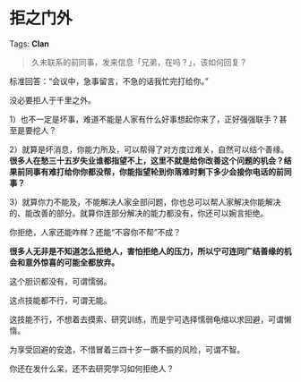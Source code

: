 # 拒之门外

Tags: **Clan**

> 久未联系的前同事，发来信息「兄弟，在吗？」，该如何回复？



标准回答：“会议中，急事留言，不急的话我忙完打给你。”

没必要拒人于千里之外。

1）也不一定是坏事，难道不能是人家有什么好事想起你来了，正好强强联手？甚至是要挖人？

2）就算是坏消息，你能力所及，可以帮得了对方度过难关，自然可以结个善缘。**很多人在愁三十五岁失业谁都指望不上，这里不就是给你改善这个问题的机会？结果前同事有难打给你你都没帮，你能指望轮到你落难时剩下多少会接你电话的前同事？**

3）就算你力不能及，不能解决人家全部问题，你也总可以帮人家解决你能解决的、能改善的部分。就算你连部分解决的能力都没有，你还可以婉言拒绝。

你拒绝，人家还能咋样？还能“不容你不帮”不成？

**很多人无非是不知道怎么拒绝人，害怕拒绝人的压力，所以宁可连同广结善缘的机会和意外惊喜的可能全都放弃。**

这个胆识都没有，可谓懦弱。

这点技能都不行，可谓无能。

这技能不行，不想着去摸索、研究训练，而是宁可选择懦弱龟缩以求回避，可谓懒惰。

为享受回避的安逸，不惜冒着三四十岁一蹶不振的风险，可谓不智。

你还在发什么呆，还不去研究学习如何拒绝人？




